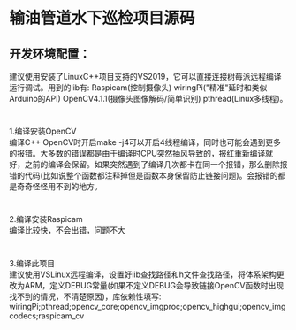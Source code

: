 输油管道水下巡检项目源码
=
开发环境配置：
-
建议使用安装了LinuxC++项目支持的VS2019，它可以直接连接树莓派远程编译运行调试。用到的lib有: Raspicam(控制摄像头) wiringPi("精准"延时和类似Arduino的API) OpenCV4.1.1(摄像头图像解码/简单识别) pthread(Linux多线程)。
#
1.编译安装OpenCV<br/>
编译C++ OpenCV时开启make -j4可以开启4线程编译，同时也可能会遇到更多的报错。大多数的错误都是由于编译时CPU突然抽风导致的，报红重新编译就好，之前的编译会保留。如果突然遇到了编译几次都卡在同一个报错，那么删除报错的代码(比如说整个函数都注释掉但是函数本身保留防止链接问题)。会报错的都是奇奇怪怪用不到的地方。
#
2.编译安装Raspicam<br/>
编译比较快，不会出错，问题不大
#
3.编译此项目<br/>
建议使用VSLinux远程编译，设置好lib查找路径和h文件查找路径，将体系架构更改为ARM，定义DEBUG常量(如果不定义DEBUG会导致链接OpenCV函数时出现找不到的情况，不清楚原因)，库依赖性填写: wiringPi;pthread;opencv_core;opencv_imgproc;opencv_highgui;opencv_imgcodecs;raspicam_cv
